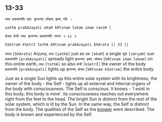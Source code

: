 ## 13-33


```shloka-sa
यथा प्रकाशयति एकः कृत्स्नम् लोकम् इमम् रविः ।
```
```shloka-sa-hk
yathA prakAzayati ekaH kRtsnam lokam imam raviH |
```
```shloka-sa
क्षेत्रम् क्षेत्री तथा कृत्स्नम् प्रकाशयति भारत ॥ ३३ ॥
```
```shloka-sa-hk
kSetram kSetrI tathA kRtsnam prakAzayati bhArata || 33 ||
```

`भारत` `[bhArata]` Arjuna, `यथा` `[yathA]` just as `एकः` `[ekaH]` a single `सूर्यः` `[sUryaH]` sun `प्रकाशयति` `[prakAzayati]` spreads light `कृत्स्नम् इमम् लोकम्` `[kRtsnam imam lokam]` on this entire earth, `तथा` `[tathA]` so also `क्षेत्री` `[kSetrI]` the owner of the body `प्रकाशयति` `[prakAzayati]` lights up `कृत्स्नम् क्षेत्रम्` `[kRtsnam kSetram]` the entire body.

Just as a single Sun lights up this entire solar system with its brightness, the owner of the body - the Self - lights up all external and internal organs of the body with consciousness. 
The Self is conscious. It knows - 'I exist in this body; this body is mine'. Its consciousness reaches out everywhere right from the feet to the head.
The bright Sun is distinct from the rest of the solar system, which is lit by the Sun. In the same way, the Self is distinct from the body. The qualities of the Self as the [knower](field_and_knower_of_field) were described. The body is known and experienced by the Self.

